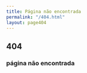 ```yaml
---
title: Página não encontrada
permalink: "/404.html"
layout: page404
---
```


<h2 class="text-center">404</h2>

<h3 class="text-center">página não encontrada</h3>
